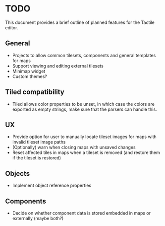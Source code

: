 # TODO

This document provides a brief outline of planned features for the Tactile editor.

## General

* Projects to allow common tilesets, components and general templates for maps
* Support viewing and editing external tilesets
* Minimap widget
* Custom themes?

## Tiled compatibility

* Tiled allows color properties to be unset, in which case the colors are exported as empty strings, make sure that the parsers can handle this.

## UX

* Provide option for user to manually locate tileset images for maps with invalid tileset image paths
* (Optionally) warn when closing maps with unsaved changes
* Reset affected tiles in maps when a tileset is removed (and restore them if the tileset is restored)

## Objects

* Implement object reference properties

## Components 

* Decide on whether component data is stored embedded in maps or externally (maybe both?)
